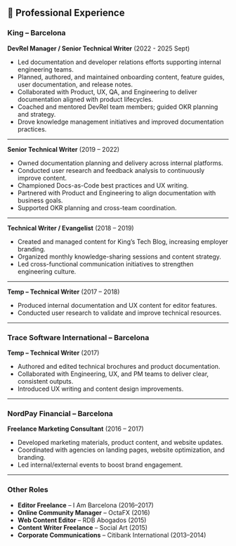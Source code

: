 
## 💼 Professional Experience

### **King – Barcelona**  
**DevRel Manager / Senior Technical Writer** (2022 - 2025 Sept)  
- Led documentation and developer relations efforts supporting internal engineering teams.  
- Planned, authored, and maintained onboarding content, feature guides, user documentation, and release notes.  
- Collaborated with Product, UX, QA, and Engineering to deliver documentation aligned with product lifecycles.  
- Coached and mentored DevRel team members; guided OKR planning and strategy.  
- Drove knowledge management initiatives and improved documentation practices.  

---

**Senior Technical Writer** (2019 – 2022)  
- Owned documentation planning and delivery across internal platforms.  
- Conducted user research and feedback analysis to continuously improve content.  
- Championed Docs-as-Code best practices and UX writing.  
- Partnered with Product and Engineering to align documentation with business goals.  
- Supported OKR planning and cross-team coordination.  

---

**Technical Writer / Evangelist** (2018 – 2019)  
- Created and managed content for King’s Tech Blog, increasing employer branding.  
- Organized monthly knowledge-sharing sessions and content strategy.  
- Led cross-functional communication initiatives to strengthen engineering culture.  

---

**Temp – Technical Writer** (2017 – 2018)  
- Produced internal documentation and UX content for editor features.  
- Conducted user research to validate and improve technical resources.  

---

### **Trace Software International – Barcelona**  
**Temp – Technical Writer** (2017)  
- Authored and edited technical brochures and product documentation.  
- Collaborated with Engineering, UX, and PM teams to deliver clear, consistent outputs.  
- Introduced UX writing and content design improvements.  

---

### **NordPay Financial – Barcelona**  
**Freelance Marketing Consultant** (2016 – 2017)  
- Developed marketing materials, product content, and website updates.  
- Coordinated with agencies on landing pages, website optimization, and branding.  
- Led internal/external events to boost brand engagement.  

---

### **Other Roles**  
- **Editor Freelance** – I Am Barcelona (2016–2017)  
- **Online Community Manager** – OctaFX (2016)  
- **Web Content Editor** – RDB Abogados (2015)  
- **Content Writer Freelance** – Social Art (2015)  
- **Corporate Communications** – Citibank International (2013–2014)  

<br>

